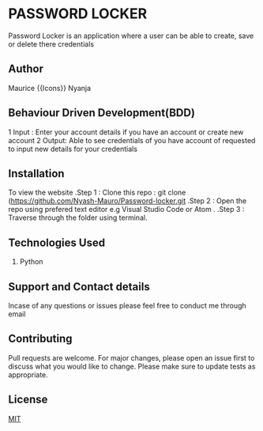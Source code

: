 # PASSWORD LOCKER

Password Locker is an application where a user can be able to create, save or delete there credentials

## Author

Maurice {{Icons}} Nyanja

## Behaviour Driven Development(BDD)

1 Input : Enter your account details if you have an account or create new account
2 Output: Able to see credentials of you have account of requested to input new details for your credentials

## Installation

To view the website
.Step 1 : Clone this repo : git clone (<https://github.com/Nyash-Mauro/Password-locker.git>
.Step 2 : Open the repo using prefered text editor e.g Visual Studio Code or Atom .
.Step 3 : Traverse through the folder using terminal.

## Technologies Used

1. Python

## Support and Contact details

Incase of any questions or issues please feel free to conduct me through email

## Contributing

Pull requests are welcome. For major changes, please open an issue first to discuss what you would like to change. Please make sure to update tests as appropriate.

## License

[MIT](https://choosealicense.com/licenses/mit/)
